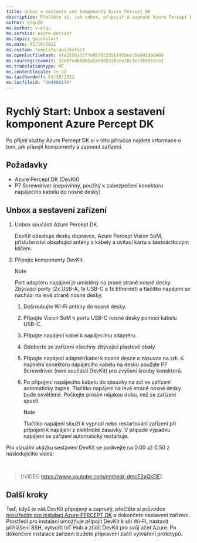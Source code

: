 ```yaml
---
title: Unbox a sestavte své komponenty Azure Percept DK
description: Přečtěte si, jak unbox, připojit a zapnout Azure Percept DK.
author: elqu20
ms.author: v-elqu
ms.service: azure-percept
ms.topic: quickstart
ms.date: 02/16/2021
ms.custom: template-quickstart
ms.openlocfilehash: efa255ba38f7e00785335bf458ecc0ed91da646b
ms.sourcegitcommit: 32e0fedb80b5a5ed0d2336cea18c3ec3b5015ca1
ms.translationtype: MT
ms.contentlocale: cs-CZ
ms.lasthandoff: 03/30/2021
ms.locfileid: "104608176"
---
```

# <a name="quickstart-unbox-and-assemble-your-azure-percept-dk-components"></a>Rychlý Start: Unbox a sestavení komponent Azure Percept DK

Po přijetí služby Azure Percept DK si v této příručce najdete informace o tom, jak připojit komponenty a zapnout zařízení.

## <a name="prerequisites"></a>Požadavky

- Azure Percept DK (DevKit)
- P7 Screwdriver (nepovinný, použitý k zabezpečení konektoru napájecího kabelu do nosné desky)

## <a name="unbox-and-assemble-your-device"></a>Unbox a sestavení zařízení

1. Unbox součásti Azure Percept DK.

    DevKit obsahuje desku dopravce, Azure Percept Vision SoM, příslušenství obsahující antény a kabely a uvítací kartu s šestnáctkovým klíčem.

1. Připojte komponenty DevKit.

    > [!NOTE]
    > Port adaptéru napájení je umístěný na pravé straně nosné desky. Zbývající porty (2x USB-A, 1x USB-C a 1x Ethernet) a tlačítko napájení se nachází na levé straně nosné desky.

    1. Došroubujte Wi-Fi antény do nosné desky.

    1. Připojte Vision SoM k portu USB-C nosné desky pomocí kabelu USB-C.

    1. Připojte napájecí kabel k napájecímu adaptéru.

    1. Odeberte ze zařízení všechny zbývající plastové obaly.

    1. Připojte napájecí adaptér/kabel k nosné desce a zásuvce na zdi. K naplnění konektoru napájecího kabelu na desku použijte P7 Screwdriver (není součástí DevKit) pro zvýšení šrouby konektorů.

    1. Po připojení napájecího kabelu do zásuvky na zdi se zařízení automaticky zapne. Tlačítko napájení na levé straně nosné desky bude osvětlené. Počkejte prosím nějakou dobu, než se zařízení spustí.

        > [!NOTE]
        > Tlačítko napájení slouží k vypnutí nebo restartování zařízení při připojení k napájení z elektrické zásuvky. V případě výpadku napájení se zařízení automaticky restartuje.

Pro vizuální ukázku sestavení DevKit se podívejte na 0:00 až 0:50 z následujícího videa:

</br>

> [!VIDEO https://www.youtube.com/embed/-dmcE2aQkDE]

## <a name="next-steps"></a>Další kroky

Teď, když je váš DevKit připojený a zapnutý, přečtěte si průvodce [prostředím pro instalaci Azure PERCEPT DK](./quickstart-percept-dk-set-up.md) a dokončete nastavení zařízení. Prostředí pro instalaci umožňuje připojit DevKit k síti Wi-Fi, nastavit přihlášení SSH, vytvořit IoT Hub a zřídit DevKit pro svůj účet Azure. Po dokončení instalace zařízení budete připraveni začít vytváření prototypů.